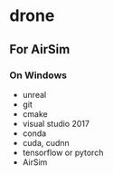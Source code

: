 # drone

## For AirSim
### On Windows
* unreal
* git
* cmake
* visual studio 2017
* conda
* cuda, cudnn
* tensorflow or pytorch
* AirSim
